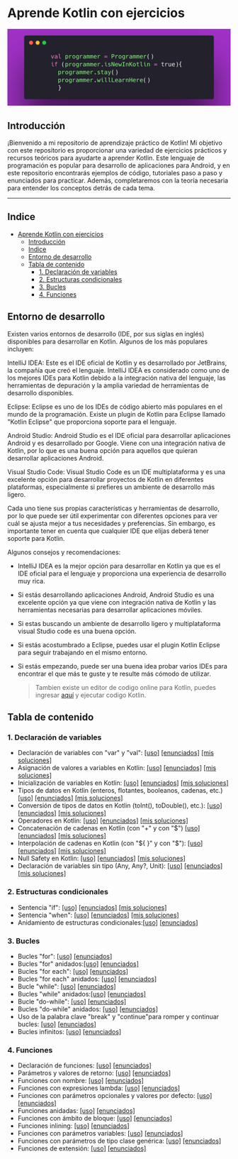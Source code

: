 # Aprende Kotlin con ejercicios

![banner](/bannerr.png)

## Introducción

¡Bienvenido a mi repositorio de aprendizaje práctico de Kotlin! Mi objetivo con este repositorio es proporcionar una variedad de ejercicios prácticos y recursos teóricos para ayudarte a aprender Kotlin. Este lenguaje de programación es popular para desarrollo de aplicaciones para Android, y en este repositorio encontrarás ejemplos de código, tutoriales paso a paso y enunciados para practicar. Además, completaremos con la teoría necesaria para entender los conceptos detrás de cada tema. 

  ----

## Indice

- [Aprende Kotlin con ejercicios](#aprende-kotlin-con-ejercicios)
  - [Introducción](#introducción)
  - [Indice](#indice)
  - [Entorno de desarrollo](#entorno-de-desarrollo)
  - [Tabla de contenido](#tabla-de-contenido)
    - [1. Declaración de variables](#1-declaración-de-variables)
    - [2. Estructuras condicionales](#2-estructuras-condicionales)
    - [3. Bucles](#3-bucles)
    - [4. Funciones](#4-funciones)

## Entorno de desarrollo

Existen varios entornos de desarrollo (IDE, por sus siglas en inglés) disponibles para desarrollar en Kotlin. Algunos de los más populares incluyen:

IntelliJ IDEA: Este es el IDE oficial de Kotlin y es desarrollado por JetBrains, la compañía que creó el lenguaje. IntelliJ IDEA es considerado como uno de los mejores IDEs para Kotlin debido a la integración nativa del lenguaje, las herramientas de depuración y la amplia variedad de herramientas de desarrollo disponibles.

Eclipse: Eclipse es uno de los IDEs de código abierto más populares en el mundo de la programación. Existe un plugin de Kotlin para Eclipse llamado "Kotlin Eclipse" que proporciona soporte para el lenguaje.

Android Studio: Android Studio es el IDE oficial para desarrollar aplicaciones Android y es desarrollado por Google. Viene con una integración nativa de Kotlin, por lo que es una buena opción para aquellos que quieran desarrollar aplicaciones Android.

Visual Studio Code: Visual Studio Code es un IDE multiplataforma y es una excelente opción para desarrollar proyectos de Kotlin en diferentes plataformas, especialmente si prefieres un ambiente de desarrollo más ligero.

Cada uno tiene sus propias características y herramientas de desarrollo, por lo que puede ser útil experimentar con diferentes opciones para ver cuál se ajusta mejor a tus necesidades y preferencias. Sin embargo, es importante tener en cuenta que cualquier IDE que elijas deberá tener soporte para Kotlin.

Algunos consejos y recomendaciones:

  * IntelliJ IDEA es la mejor opción para desarrollar en Kotlin ya que es el IDE oficial para el lenguaje y proporciona una experiencia de desarrollo muy rica.

  * Si estás desarrollando aplicaciones Android, Android Studio es una excelente opción ya que viene con integración nativa de Kotlin y las herramientas necesarias para desarrollar aplicaciones móviles.

  * Si estas buscando un ambiente de desarrollo ligero y multiplataforma visual Studio code es una buena opción.

  * Si estás acostumbrado a Eclipse, puedes usar el plugin Kotlin Eclipse para seguir trabajando en el mismo entorno.

  * Si estás empezando, puede ser una buena idea probar varios IDEs para encontrar el que más te guste y te resulte más cómodo de utilizar.

    > Tambien existe un editor de codigo online para Kotlin, puedes ingresar 
    [aquí](https://play.kotlinlang.org/) y ejecutar codigo Kotlin.

## Tabla de contenido

### 1. Declaración de variables


* Declaración de variables con "var" y "val":  [[uso]][u declaracion de variables] 
[[enunciados]][e declaracion de variables] [[mis soluciones]][m declaracion de variables]
* Asignación de valores a variables en Kotlin: [[uso]][u asignacion] [[enunciados]][e asignacion] [[mis soluciones]][m declaracion]
* Inicialización de variables en Kotlin: [[uso]][u inicializacion] [[enunciados]][e inicializacion] [[mis soluciones]][ms inicializacion]
* Tipos de datos en Kotlin (enteros, flotantes, booleanos, cadenas, etc.)[[uso]][u tiposDatos] [[enunciados]][e tiposDatos] [[mis soluciones]][ms tiposdedatos]
* Conversión de tipos de datos en Kotlin (toInt(), toDouble(), etc.): [[uso]][u conversion] [[enunciados]][e conversion] [[mis soluciones]](/soluciones/1.%20declaracion%20de%20variables/conversion.md)
* Operadores en Kotlin: [[uso]][u operadores] [[enunciados]][e operadores] [[mis soluciones]][ms operadores]
* Concatenación de cadenas en Kotlin (con "+" y con "$") [[uso]][u concatenacion] [[enunciados]][e concatenacion] [[mis soluciones]](/soluciones/1.%20declaracion%20de%20variables/concatenacion%20de%20cadenas.md)
* Interpolación de cadenas en Kotlin (con "\${ }" y con "$"): [[uso]][u interpolacion] [[enunciados]][e interpolacion] [[mis soluciones]](/soluciones/1.%20declaracion%20de%20variables/interpolacion%20de%20cadenas.md)
* Null Safety en Kotlin: [[uso]][u nullSafety] [[enunciados]][e nullSafety] [[mis soluciones]](/soluciones/1.%20declaracion%20de%20variables/null%20safety.md)
* Declaración de  variables sin tipo (Any, Any?, Unit): [[uso]][u sinTipo] [[enunciados]][e sinTipo] [[mis soluciones]](/soluciones/1.%20declaracion%20de%20variables/variables%20sin%20tipo.md)

### 2. Estructuras condicionales

* Sentencia "if": [[uso]][u if] [[enunciados]][e if] [[mis soluciones]][ms if]
* Sentencia "when": [[uso]][u when] [[enunciados]][e when] [[mis soluciones]][ms when]
* Anidamiento de estructuras condicionales:[[uso]][u anidamientos] [[enunciados]][e anidamientos]

### 3. Bucles

* Bucles "for": [[uso]][u for] [[enunciados]][e for]
* Bucles "for" anidados:[[uso]][u for anid] [[enunciados]][e for anid]
* Bucles "for each": [[uso]][u foreach] [[enunciados]][e foreach]
* Bucles "for each" anidados: [[uso]][u foreach anid] [[enunciados]][e foreach anid]
* Bucle "while": [[uso]][u while] [[enunciados]][e while]
* Bucles "while" anidados:[[uso]][u while an] [[enunciados]][e while an]
* Bucle "do-while": [[uso]][u do wh] [[enunciados]][e do wh]
* Bucles "do-while" anidados: [[uso]][u do wh an] [[enunciados]][e do wh an]
* Uso de la palabra clave "break" y "continue"para romper y continuar bucles: [[uso]][u break] [[enunciados]][e break]
* Bucles infinitos: [[uso]][u infinitos] [[enunciados]][e infinitos]


### 4. Funciones

* Declaración de funciones: [[uso]][u declar] [[enunciados]][e declar]
* Parámetros y valores de retorno: [[uso]][u param] [[enunciados]][e param]
* Funciones con nombre: [[uso]][u nombre] [[enunciados]][e nombre]
* Funciones con expresiones lambda: [[uso]][u lambda] [[enunciados]][e lambda]
* Funciones con parámetros opcionales y valores por defecto: [[uso]][u defecto] [[enunciados]][e defecto]
* Funciones anidadas: [[uso]][u anidadas] [[enunciados]][e anidadas]
* Funciones con ámbito de bloque: [[uso]][u am bloque] [[enunciados]][u am bloque]
* Funciones inlining: [[uso]][u inlining] [[enunciados]][e inlining]
* Funciones con parámetros variables: [[uso]][u param var] [[enunciados]][e parm var]
* Funciones con parámetros de tipo clase genérica: [[uso]][u genericas] [[enunciados]][e genericas]
* Funciones de extensión: [[uso]][u extension] [[enunciados]][e extension]


[u declaracion de variables]: /1.%20declaracion%20de%20variables/variables%20var%20y%20val.md

[e declaracion de variables]: /1.%20declaracion%20de%20variables/enunciados/declaracion%20de%20variables.md

[m declaracion de variables]: /soluciones/1.%20declaracion%20de%20variables/declaracion%20de%20variables.md

[u asignacion]: /1.%20declaracion%20de%20variables/asignacion%20de%20variables.md
[e asignacion]: /1.%20declaracion%20de%20variables/enunciados/asignacion%20de%20variables.md

[m declaracion]: /soluciones/1.%20declaracion%20de%20variables/asignacion%20de%20variables.md

[u inicializacion]: /1.%20declaracion%20de%20variables/inicializacion%20de%20variables.md

[e inicializacion]: /1.%20declaracion%20de%20variables/enunciados/inicializacion%20de%20variables.md

[ms inicializacion]: /soluciones/1.%20declaracion%20de%20variables/inicializacion%20de%20variables.md

[u tiposDatos]: /1.%20declaracion%20de%20variables/tipos%20de%20datos.md

[e tiposDatos]: /1.%20declaracion%20de%20variables/enunciados/tipos%20de%20datos.md

[u is as]: /1.%20declaracion%20de%20variables/uso%20de%20is%20y%20as.md

[e is as]: /1.%20declaracion%20de%20variables/enunciados/uso%20de%20is%20y%20as.md

[u conversion]: /1.%20declaracion%20de%20variables/conversion%20de%20tipos%20de%20datos.md

[e conversion]: /1.%20declaracion%20de%20variables/enunciados/conversion%20de%20tipos%20de%20datos.md

[u operadores]: /1.%20declaracion%20de%20variables/operadores.md

[e operadores]: /1.%20declaracion%20de%20variables/enunciados/operadores.md

[u concatenacion]: /1.%20declaracion%20de%20variables/concatenacion%20de%20cadenas.md

[e concatenacion]: /1.%20declaracion%20de%20variables/enunciados/concatenacion%20de%20cadenas.md

[u interpolacion]: /1.%20declaracion%20de%20variables/interpolacion%20de%20cadenas.md

[e interpolacion]: /1.%20declaracion%20de%20variables/enunciados/interpolacion%20de%20cadenas.md

[u nullSafety]: /1.%20declaracion%20de%20variables/null%20safety.md

[e nullSafety]: /1.%20declaracion%20de%20variables/enunciados/null%20safety.md

[u nullPointer]: /1.%20declaracion%20de%20variables/evitar%20el%20NullPointerException.md

[e nullPointer]: /1.%20declaracion%20de%20variables/enunciados/evitar%20el%20NullPointerException.md

[u sinTipo]: /1.%20declaracion%20de%20variables/declaracion%20de%20variables%20sin%20tipo.md

[e sinTipo]: /1.%20declaracion%20de%20variables/enunciados/declaracion%20de%20variables%20sin%20tipo.md

[u if]: /2.%20estructuras%20condicionales/sentencia%20if.md

[e if]: /2.%20estructuras%20condicionales/enunciados/sentencia%20if.md
[u when]: /2.%20estructuras%20condicionales/sentencia%20when.md

[e when]: /2.%20estructuras%20condicionales/enunciados/sentencia%20when.md
[u multiples]: /2.%20estructuras%20condicionales/evaluar%20condiciones%20multiples.md

[e multiples]: /2.%20estructuras%20condicionales/enunciados/evaluar%20condiciones%20multiples.md

[u anidamientos]: /2.%20estructuras%20condicionales/anidamiento%20de%20estructuras%20condicionales.md

[e anidamientos]: /2.%20estructuras%20condicionales/enunciados/anidamiento%20de%20estructuras%20condicionales.md

[u for]: /3.%20bucles/for.md

[e for]: /3.%20bucles/enunciados/for.md

[u for anid]: /3.%20bucles/for-anidados.md

[e for anid]: /3.%20bucles/enunciados/for-anidados.md

[u foreach]: /3.%20bucles/for%20each.md

[e foreach]: /3.%20bucles/enunciados/for%20each.md

[u foreach anid]: /3.%20bucles/for-each-anidados.md

[e foreach anid]: /3.%20bucles/enunciados/for-each-anidados.md

[u while]: /3.%20bucles/while.md

[e while]: /3.%20bucles/enunciados/while.md

[u while an]: /3.%20bucles/while-anidados.md

[e while an]: /3.%20bucles/enunciados/while-anidados.md

[u do wh]: /3.%20bucles/do-while.md

[e do wh]: /3.%20bucles/enunciados/do-while.md

[u do wh an]: /3.%20bucles/do-while-anidados.md

[e do wh an]: /3.%20bucles/enunciados/do-while-anidados.md

[u break]: /3.%20bucles/break-y-continue.md

[e break]: /3.%20bucles/enunciados/break-y-continue.md

[u infinitos]: /3.%20bucles/infinitos.md

[e infinitos]: /3.%20bucles/enunciados/infinitos.md

[u declar]: /4.%20funciones/declaracion%20de%20funciones.md

[e declar]: /4.%20funciones/enunciados/declaracion%20de%20funciones.md

[u param]: /4.%20funciones/parametros%20y%20valores%20de%20retorno.md

[e param]: /4.%20funciones/enunciados/parametros%20y%20valores%20de%20retorno.md

[u nombre]: /4.%20funciones/con%20nombre.md

[e nombre]: /4.%20funciones/enunciados/con%20nombre.md

[u lambda]: /4.%20funciones/con%20expresiones%20lambda.md

[e lambda]: /4.%20funciones/enunciados/con%20expresiones%20lambda.md

[u defecto]: /4.%20funciones/parametros%20opcionales%20y%20valores%20por%20defecto.md

[e defecto]: /4.%20funciones/enunciados/parametros%20opcionales%20y%20valores%20por%20defecto.md

[u anidadas]: /4.%20funciones/anidadas.md

[e anidadas]: /4.%20funciones/enunciados/anidadas.md

[u am bloque]: /4.%20funciones/con%20ambito%20de%20bloque.md

[u inlining]: /4.%20funciones/inlining.md

[e inlining]: /4.%20funciones/enunciados/inlining.md

[u param var]: /4.%20funciones/parametros%20variables.md

[e parm var]: /4.%20funciones/enunciados/parametros%20variables.md

[u genericas]: /4.%20funciones/parametros%20de%20tipo%20clase%20generica.md

[e genericas]: /4.%20funciones/enunciados/parametros%20de%20tipo%20clase%20generica.md

[u extension]: /4.%20funciones/de%20extension.md

[e extension]: /4.%20funciones/enunciados/de%20extension.md
[ms tiposdedatos]: /soluciones/1.%20declaracion%20de%20variables/tipos%20de%20datos.md
[ms operadores]: /soluciones/1.%20declaracion%20de%20variables/operadores.md
[ms if]: /soluciones/2.%20estructuras%20condicionales/sentencia%20if.md
[ms when]: /soluciones/2.%20estructuras%20condicionales/sentencia%20when.md

